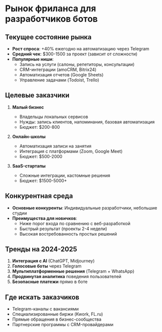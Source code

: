 # Рынок фриланса для разработчиков ботов

## Текущее состояние рынка
- **Рост спроса**: +40% ежегодно на автоматизацию через Telegram
- **Средний чек**: $300-1500 за проект (зависит от сложности)
- **Популярные ниши**:
  - Запись на услуги (салоны, репетиторы, консультации)
  - CRM-интеграции (amoCRM, Bitrix24)
  - Автоматизация отчетов (Google Sheets)
  - Управление задачами (Todoist, Trello)

## Целевые заказчики
1. **Малый бизнес**
   - Владельцы локальных сервисов
   - Нужды: запись клиентов, напоминания, базовая автоматизация
   - Бюджет: $200-800

2. **Онлайн-школы**
   - Автоматизация записи на занятия
   - Интеграция с платформами (Zoom, Google Meet)
   - Бюджет: $500-2000

3. **SaaS-стартапы**
   - Сложные интеграции, кастомные решения
   - Бюджет: $1500-5000+

## Конкурентная среда
- **Основные конкуренты**: Индивидуальные разработчики, небольшие студии
- **Преимущества для новичков**:
  - Ниже порог входа по сравнению с веб-разработкой
  - Быстрый результат (проекты 2-4 недели)
  - Высокая востребованность простых решений

## Тренды на 2024-2025
1. **Интеграция с AI** (ChatGPT, Midjourney)
2. **Голосовые боты** через Telegram
3. **Мультиплатформенные решения** (Telegram + WhatsApp)
4. **Продвинутая аналитика** поведения пользователей
5. **Безопасные платежи** прямо в боте

## Где искать заказчиков
- Telegram-каналы с вакансиями
- Специализированные биржи (Kwork, FL.ru)
- Прямые обращения в бизнес-сообщества
- Партнерские программы с CRM-провайдерами
